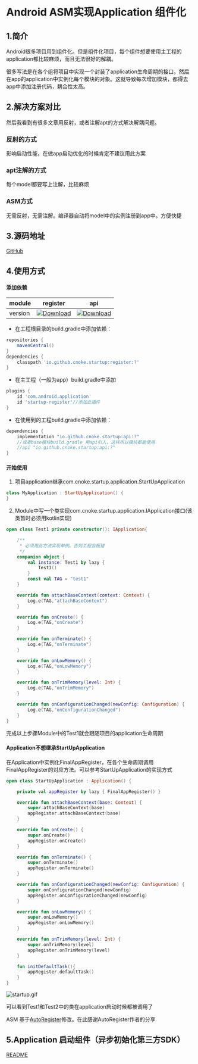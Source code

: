 # Android ASM实现Application 组件化

## 1.简介

Android很多项目用到组件化。但是组件化项目，每个组件想要使用主工程的application都比较麻烦，而且无法很好的解耦。

很多写法是在各个组将项目中实现一个封装了application生命周期的接口。然后在app的application中实例化每个模块的对象。这就导致每次增加模块，都得去app中添加注册代码，耦合性太高。

## 2.解决方案对比

然后我看到有很多文章用反射，或者注解apt的方式解决解耦问题。

### 反射的方式

影响启动性能，在做app启动优化的时候肯定不建议用此方案

### apt注解的方式

每个model都要写上注解，比较麻烦

### ASM方式

无需反射，无需注解。编译器自动将model中的实例注册到app中。方便快捷

## 3.源码地址

[GitHub](https://github.com/cnoke/startup)

## 4.使用方式

#### 添加依赖

module|register|api
---|---|---
version|[![Download](https://maven-badges.herokuapp.com/maven-central/io.github.cnoke.startup/register/badge.svg)](https://maven-badges.herokuapp.com/maven-central/io.github.cnoke.startup/register)|[![Download](https://maven-badges.herokuapp.com/maven-central/io.github.cnoke.startup/api/badge.svg)](https://maven-badges.herokuapp.com/maven-central/io.github.cnoke.startup/api)

- 在工程根目录的build.gradle中添加依赖：

```groovy
repositories {
    mavenCentral()
}
dependencies {
    classpath 'io.github.cnoke.startup:register:?'
}
```


- 在主工程（一般为app）build.gradle中添加

```groovy
plugins {
    id 'com.android.application'
    id 'startup-register'//添加此插件
}
```


- 在使用到的工程build.gradle中添加依赖：

```groovy
dependencies {
    implementation "io.github.cnoke.startup:api:?"
    //或者base模块build.gradle 用api引入，这样所以模块都能使用
    //api "io.github.cnoke.startup:api:?"
}
```

#### 开始使用

1. 项目application继承com.cnoke.startup.application.StartUpApplication

```kotlin
class MyApplication : StartUpApplication() {
}
```

2. Module中写一个类实现com.cnoke.startup.application.IApplication接口(该类暂时必须用kotlin实现)

```kotlin
open class Test1 private constructor(): IApplication{

    /**
     * 必须用此方法实现单例。否则工程会报错
     */
    companion object {
        val instance: Test1 by lazy {
            Test1()
        }
        const val TAG = "test1"
    }

    override fun attachBaseContext(context: Context) {
        Log.e(TAG,"attachBaseContext")
    }

    override fun onCreate() {
        Log.e(TAG,"onCreate")
    }

    override fun onTerminate() {
        Log.e(TAG,"onTerminate")
    }

    override fun onLowMemory() {
        Log.e(TAG,"onLowMemory")
    }

    override fun onTrimMemory(level: Int) {
        Log.e(TAG,"onTrimMemory")
    }

    override fun onConfigurationChanged(newConfig: Configuration) {
        Log.e(TAG,"onConfigurationChanged")
    }
}
```

完成以上步骤Module中的Test1就会跟随项目的application生命周期

#### Application不想继承StartUpApplication

在Application中实例化FinalAppRegister，在各个生命周期调用FinalAppRegister的对应方法。可以参考StartUpApplication的实现方式

```kotlin
open class StartUpApplication : Application() {

    private val appRegister by lazy { FinalAppRegister() }

    override fun attachBaseContext(base: Context) {
        super.attachBaseContext(base)
        appRegister.attachBaseContext(base)
    }

    override fun onCreate() {
        super.onCreate()
        appRegister.onCreate()
    }

    override fun onTerminate() {
        super.onTerminate()
        appRegister.onTerminate()
    }

    override fun onConfigurationChanged(newConfig: Configuration) {
        super.onConfigurationChanged(newConfig)
        appRegister.onConfigurationChanged(newConfig)
    }

    override fun onLowMemory() {
        super.onLowMemory()
        appRegister.onLowMemory()
    }

    override fun onTrimMemory(level: Int) {
        super.onTrimMemory(level)
        appRegister.onTrimMemory(level)
    }

    fun initDefaultTask(){
        appRegister.defaultTask()
    }
}
```

![startup.gif](https://p3-juejin.byteimg.com/tos-cn-i-k3u1fbpfcp/e83c6437fe5c40a3bb7b5cafc521239d~tplv-k3u1fbpfcp-zoom-1.image)

可以看到Test1和Test2中的类在application启动时候都被调用了

ASM 基于[AutoRegister](https://github.com/luckybilly/AutoRegister.git)修改。在此感谢AutoRegister作者的分享

## 5.Application 启动组件（异步初始化第三方SDK）
[README](https://github.com/cnoke/startup/blob/main/INIT_TASK_README.md)
